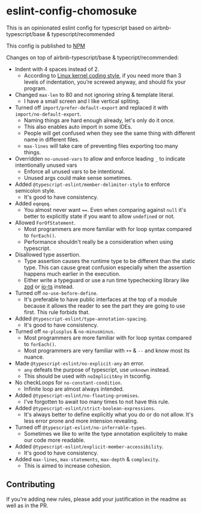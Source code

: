 # eslint-config-chomosuke
This is an opinionated eslint config for typescript based on airbnb-typescript/base & typescript/recommended

This config is published to [NPM](https://www.npmjs.com/package/eslint-config-chomosuke)

Changes on top of airbnb-typescript/base & typecript/recommended:
- Indent with 4 spaces instead of 2.
    - According to [Linux kernel coding style](https://www.kernel.org/doc/html/v4.10/process/coding-style.html#indentation), if you need more than 3 levels of indentation, you’re screwed anyway, and should fix your program.
- Changed `max-len` to 80 and not ignoring string & template literal.
    - I have a small screen and I like vertical spliting.
- Turned off `import/prefer-default-export` and replaced it with `import/no-default-export`.
    - Naming things are hard enough already, let's only do it once.
    - This also enables auto import in some IDEs.
    - People will get confused when they see the same thing with different name in different files.
    - `max-lines` will take care of preventing files exporting too many things.
- Overridden `no-unused-vars` to allow and enforce leading `_` to indicate intentionally unused vars
    - Enforce all unused vars to be intentional.
    - Unused args could make sense sometimes.
- Added `@typescript-eslint/member-delimiter-style` to enforce semicolon style.
    - It's good to have consistency.
- Added `eqeqeq`.
    - You almost never want `==`. Even when comparing against `null` it's better to explicitly state if you want to allow `undefined` or not.
- Allowed `ForOfStatement`.
    - Most programmers are more familiar with for loop syntax compared to `forEach()`.
    - Performance shouldn't really be a consideration when using typescript.
- Disallowed type assertion.
    - Type assertion causes the runtime type to be different than the static type. This can cause great confusion especially when the assertion happens much earlier in the execution.
    - Either write a typeguard or use a run time typechecking library like [zod](https://www.npmjs.com/package/zod) or [io-ts](https://www.npmjs.com/package/io-ts) instead.
- Turned off `no-use-before-define`.
    - It's preferable to have public interfaces at the top of a module because it allows the reader to see the part they are going to use first. This rule forbids that.
- Added `@typescript-eslint/type-annotation-spacing`.
    - It's good to have consistency.
- Turned off `no-plusplus` & `no-minusminus`.
    - Most programmers are more familiar with for loop syntax compared to `forEach()`.
    - Most programmers are very familiar with `++` & `--` and know most its nuance.
- Made `@typescript-eslint/no-explicit-any` an error.
    - `any` defeats the purpose of typescript, use `unknown` instead.
    - This should be used with `noImplicitAny` in tsconfig.
- No checkLoops for `no-constant-condition`.
    - Infinite loop are almost always intended.
- Added `@typescript-eslint/no-floating-promises`.
    - I've forgotten to await too many times to not have this rule.
- Added `@typescript-eslint/strict-boolean-expressions`.
    - It's always better to define explicitly what you do or do not allow. It's less error prone and more intension revealing.
- Turned off `@typescript-eslint/no-inferrable-types`.
    - Sometimes we like to write the type annotation explicitely to make our code more readable.
- Added `@typescript-eslint/explicit-member-accessibility`.
    - It's good to have consistency.
- Added `max-lines`, `max-statements`, `max-depth` & `complexity`.
    - This is aimed to increase cohesion.

## Contributing
If you're adding new rules, please add your justification in the readme as well as in the PR.
